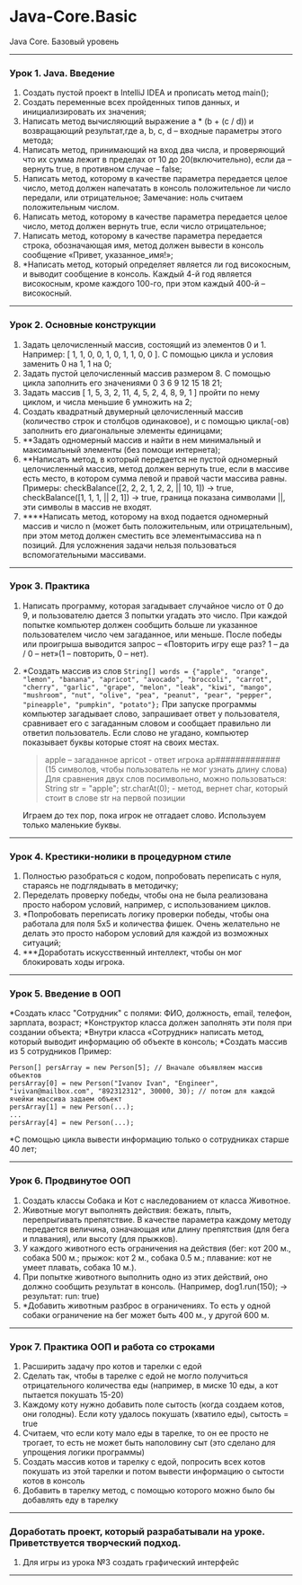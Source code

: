 # Java-Core.Basic
Java Core. Базовый уровень
___
### Урок 1. Java. Введение
1. Создать пустой проект в IntelliJ IDEA и прописать метод main();
2. Создать переменные всех пройденных типов данных, и инициализировать их значения;
3. Написать метод вычисляющий выражение a * (b + (c / d)) и возвращающий результат,где a, b, c, d – входные параметры этого метода;
4. Написать метод, принимающий на вход два числа, и проверяющий что их сумма лежит в пределах от 10 до 20(включительно), если да – вернуть true, в противном случае – false;
5. Написать метод, которому в качестве параметра передается целое число, метод должен напечатать в консоль положительное ли число передали, или отрицательное; Замечание: ноль считаем положительным числом.
6. Написать метод, которому в качестве параметра передается целое число, метод должен вернуть true, если число отрицательное;
7. Написать метод, которому в качестве параметра передается строка, обозначающая имя, метод должен вывести в консоль сообщение «Привет, указанное_имя!»;
8. *Написать метод, который определяет является ли год високосным, и выводит сообщение в консоль. Каждый 4-й год является високосным, кроме каждого 100-го, при этом каждый 400-й – високосный.
---
### Урок 2. Основные конструкции
1. Задать целочисленный массив, состоящий из элементов 0 и 1. Например: [ 1, 1, 0, 0, 1, 0, 1, 1, 0, 0 ]. С помощью цикла и условия заменить 0 на 1, 1 на 0;
2. Задать пустой целочисленный массив размером 8. С помощью цикла заполнить его значениями 0 3 6 9 12 15 18 21;
3. Задать массив [ 1, 5, 3, 2, 11, 4, 5, 2, 4, 8, 9, 1 ] пройти по нему циклом, и числа меньшие 6 умножить на 2;
4. Создать квадратный двумерный целочисленный массив (количество строк и столбцов одинаковое), и с помощью цикла(-ов) заполнить его диагональные элементы единицами;
5. **Задать одномерный массив и найти в нем минимальный и максимальный элементы (без помощи интернета);
6. **Написать метод, в который передается не пустой одномерный целочисленный массив, метод должен вернуть true, если в массиве есть место, в котором сумма левой и правой части массива равны. Примеры: checkBalance([2, 2, 2, 1, 2, 2, || 10, 1]) → true, checkBalance([1, 1, 1, || 2, 1]) → true, граница показана символами ||, эти символы в массив не входят.
7. ****Написать метод, которому на вход подается одномерный массив и число n (может быть положительным, или отрицательным), при этом метод должен сместить все элементымассива на n позиций. Для усложнения задачи нельзя пользоваться вспомогательными массивами.
---
### Урок 3. Практика
1. Написать программу, которая загадывает случайное число от 0 до 9, и пользователю дается 3 попытки угадать это число. При каждой попытке компьютер должен сообщить больше ли указанное пользователем число чем загаданное, или меньше. После победы или проигрыша выводится запрос – «Повторить игру еще раз? 1 – да / 0 – нет»(1 – повторить, 0 – нет).
2. *Создать массив из слов `String[] words = {"apple", "orange", "lemon", "banana", "apricot", "avocado", "broccoli", "carrot", "cherry", "garlic", "grape", "melon", "leak", "kiwi", "mango", "mushroom", "nut", "olive", "pea", "peanut", "pear", "pepper", "pineapple", "pumpkin", "potato"};`
При запуске программы компьютер загадывает слово, запрашивает ответ у пользователя,
сравнивает его с загаданным словом и сообщает правильно ли ответил пользователь. Если слово не угадано, компьютер показывает буквы которые стоят на своих местах.
	
	> apple – загаданное apricot - ответ игрока ap############# (15
	> символов, чтобы пользователь не мог узнать длину слова) Для сравнения
	> двух слов посимвольно, можно пользоваться: String str = "apple";
	> str.charAt(0); - метод, вернет char, который стоит в слове str на
	> первой позиции

	Играем до тех пор, пока игрок не отгадает слово.
	Используем только маленькие буквы.

---
### Урок 4. Крестики-нолики в процедурном стиле
1. Полностью разобраться с кодом, попробовать переписать с нуля, стараясь не подглядывать в методичку;
2. Переделать проверку победы, чтобы она не была реализована просто набором условий, например, с использованием циклов.
3. *Попробовать переписать логику проверки победы, чтобы она работала для поля 5х5 и количества фишек. Очень желательно не делать это просто набором условий для каждой из возможных ситуаций;
4. ***Доработать искусственный интеллект, чтобы он мог блокировать ходы игрока.
___
### Урок 5. Введение в ООП
*Создать класс "Сотрудник" с полями: ФИО, должность, email, телефон, зарплата, возраст;
*Конструктор класса должен заполнять эти поля при создании объекта;
*Внутри класса «Сотрудник» написать метод, который выводит информацию об объекте в консоль;
*Создать массив из 5 сотрудников
Пример:

    Person[] persArray = new Person[5]; // Вначале объявляем массив объектов
    persArray[0] = new Person("Ivanov Ivan", "Engineer", "ivivan@mailbox.com", "892312312", 30000, 30); // потом для каждой ячейки массива задаем объект
    persArray[1] = new Person(...);
    ...
    persArray[4] = new Person(...);

*С помощью цикла вывести информацию только о сотрудниках старше 40 лет;
___
### Урок 6. Продвинутое ООП
1. Создать классы Собака и Кот с наследованием от класса Животное.
2. Животные могут выполнять действия: бежать, плыть, перепрыгивать препятствие. В качестве параметра каждому методу передается величина, означающая или длину препятствия (для бега и плавания), или высоту (для прыжков).
3. У каждого животного есть ограничения на действия (бег: кот 200 м., собака 500 м.; прыжок: кот 2 м., собака 0.5 м.; плавание: кот не умеет плавать, собака 10 м.).
4. При попытке животного выполнить одно из этих действий, оно должно сообщить результат в консоль. (Например, dog1.run(150); -> результат: run: true)
5. *Добавить животным разброс в ограничениях. То есть у одной собаки ограничение на бег может быть 400 м., у другой 600 м.
---
### Урок 7. Практика ООП и работа со строками
1. Расширить задачу про котов и тарелки с едой
2. Сделать так, чтобы в тарелке с едой не могло получиться отрицательного количества еды (например, в миске 10 еды, а кот пытается покушать 15-20)
3. Каждому коту нужно добавить поле сытость (когда создаем котов, они голодны). Если коту удалось покушать (хватило еды), сытость = true
4. Считаем, что если коту мало еды в тарелке, то он ее просто не трогает, то есть не может быть наполовину сыт (это сделано для упрощения логики программы)
5. Создать массив котов и тарелку с едой, попросить всех котов покушать из этой тарелки и потом вывести информацию о сытости котов в консоль
6. Добавить в тарелку метод, с помощью которого можно было бы добавлять еду в тарелку
---
### Доработать проект, который разрабатывали на уроке. Приветствуется творческий подход.
1. Для игры из урока №3 создать графический интерфейс
--- 
